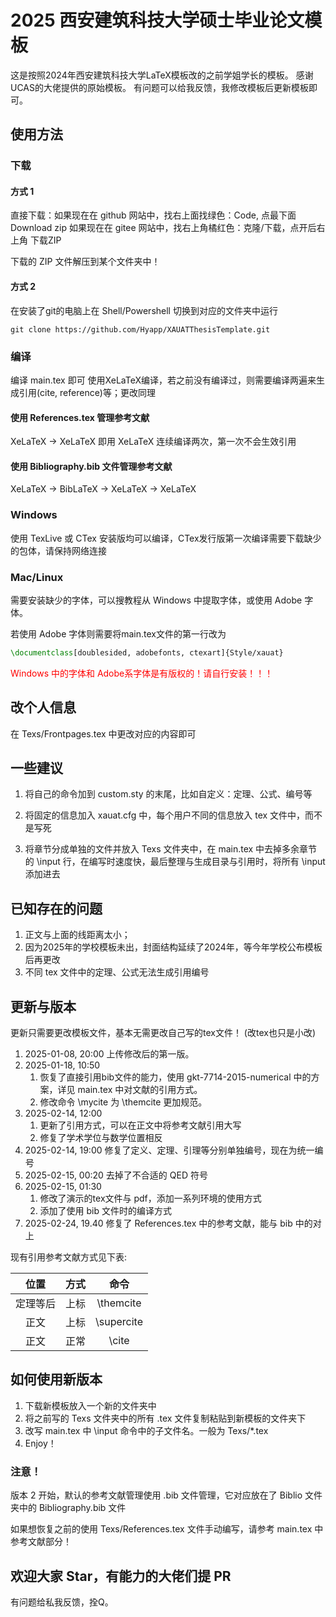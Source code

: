 # 2025 西安建筑科技大学硕士毕业论文模板

这是按照2024年西安建筑科技大学LaTeX模板改的之前学姐学长的模板。
感谢UCAS的大佬提供的原始模板。
有问题可以给我反馈，我修改模板后更新模板即可。
## 使用方法

### 下载

#### 方式 1

直接下载：如果现在在 github 网站中，找右上面找绿色：Code, 点最下面 Download zip
如果现在在 gitee 网站中，找右上角橘红色：克隆/下载，点开后右上角 下载ZIP

下载的 ZIP 文件解压到某个文件夹中！
#### 方式 2
在安装了git的电脑上在 Shell/Powershell 切换到对应的文件夹中运行

```Shell
git clone https://github.com/Hyapp/XAUATThesisTemplate.git
```
### 编译
编译 main.tex 即可
使用XeLaTeX编译，若之前没有编译过，则需要编译两遍来生成引用(cite, reference)等；更改同理
#### 使用 References.tex 管理参考文献
XeLaTeX -> XeLaTeX
即用 XeLaTeX 连续编译两次，第一次不会生效引用
#### 使用 Bibliography.bib 文件管理参考文献
XeLaTeX -> BibLaTeX -> XeLaTeX -> XeLaTeX
### Windows

使用 TexLive 或 CTex 安装版均可以编译，CTex发行版第一次编译需要下载缺少的包体，请保持网络连接
### Mac/Linux

需要安装缺少的字体，可以搜教程从 Windows 中提取字体，或使用 Adobe 字体。

若使用 Adobe 字体则需要将main.tex文件的第一行改为

```latex
\documentclass[doublesided, adobefonts, ctexart]{Style/xauat}
```

<font color=red> Windows 中的字体和 Adobe系字体是有版权的！请自行安装！！！ </font>

## 改个人信息

在 Texs/Frontpages.tex 中更改对应的内容即可

## 一些建议

1. 将自己的命令加到 custom.sty 的末尾，比如自定义：定理、公式、编号等

2. 将固定的信息加入 xauat.cfg 中，每个用户不同的信息放入 tex 文件中，而不是写死

3. 将章节分成单独的文件并放入 Texs 文件夹中，在 main.tex 中去掉多余章节的 \\input 行，在编写时速度快，最后整理与生成目录与引用时，将所有 \\input 添加进去
## 已知存在的问题

1. 正文与上面的线距离太小；
2. 因为2025年的学校模板未出，封面结构延续了2024年，等今年学校公布模板后再更改
3. 不同 tex 文件中的定理、公式无法生成引用编号

## 更新与版本

更新只需要更改模板文件，基本无需更改自己写的tex文件！
(改tex也只是小改)

1. 2025-01-08, 20:00
	上传修改后的第一版。
2. 2025-01-18, 10:50
	1. 恢复了直接引用bib文件的能力，使用 gkt-7714-2015-numerical 中的方案，详见 main.tex 中对文献的引用方式。
	2. 修改命令 \\mycite 为 \\themcite 更加规范。
3. 2025-02-14, 12:00
	1. 更新了引用方式，可以在正文中将参考文献引用大写
	2. 修复了学术学位与数学位置相反
4. 2025-02-14, 19:00
	修复了定义、定理、引理等分别单独编号，现在为统一编号
5. 2025-02-15, 00:20
	去掉了不合适的 QED 符号
6. 2025-02-15, 01:30
	1. 修改了演示的tex文件与 pdf，添加一系列环境的使用方式
	2. 添加了使用 bib 文件时的编译方式
7. 2025-02-24, 19.40
	修复了 References.tex 中的参考文献，能与 bib 中的对上


现有引用参考文献方式见下表:

|  位置  | 方式  |     命令      |
| :--: | :-: | :---------: |
| 定理等后 | 上标  | \\themcite  |
|  正文  | 上标  | \\supercite |
|  正文  | 正常  |   \\cite    |

## 如何使用新版本
1. 下载新模板放入一个新的文件夹中
2. 将之前写的 Texs 文件夹中的所有 .tex 文件复制粘贴到新模板的文件夹下
3. 改写 main.tex 中 \\input 命令中的子文件名。一般为 Texs/\*.tex
4. Enjoy！
### 注意！

版本 2 开始，默认的参考文献管理使用 .bib 文件管理，它对应放在了 Biblio 文件夹中的 Bibliography.bib 文件

如果想恢复之前的使用 Texs/References.tex 文件手动编写，请参考 main.tex 中参考文献部分！

## 欢迎大家 Star，有能力的大佬们提 PR

有问题给私我反馈，拴Q。

